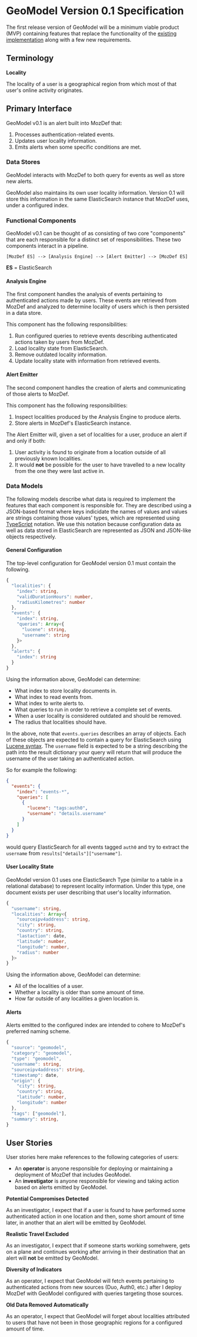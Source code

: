 # GeoModel Version 0.1 Specification

The first release version of GeoModel will be a minimum viable product (MVP)
containing features that replace the functionality of the
[existing implementation](https://github.com/ameihm0912/geomodel) along with a
few new requirements.

## Terminology

**Locality**

The locality of a user is a geographical region from which most of that user's
online activity originates.

## Primary Interface

GeoModel v0.1 is an alert built into MozDef that:

  1. Processes authentication-related events.
  2. Updates user locality information.
  3. Emits alerts when some specific conditions are met.

### Data Stores

GeoModel interacts with MozDef to both query for events as well as store new
alerts.

GeoModel also maintains its own user locality information.  Version 0.1 will
store this information in the same ElasticSearch instance that MozDef uses,
under a configured index.

### Functional Components

GeoModel v0.1 can be thought of as consisting of two core "components" that are
each responsible for a distinct set of responsibilities.  These two components
interact in a pipeline.

```
[MozDef ES] --> [Analysis Engine] --> [Alert Emitter] --> [MozDef ES]
```

**ES** = ElasticSearch

#### Analysis Engine

The first component handles the analysis of events pertaining to authenticated
actions made by users.  These events are retrieved from MozDef and analyzed to
determine locality of users which is then persisted in a data store.

This component has the following responsibilities:

  1. Run configured queries to retrieve events describing authenticated actions
  taken by users from MozDef.
  2. Load locality state from ElasticSearch.
  3. Remove outdated locality information.
  4. Update locality state with information from retrieved events.

#### Alert Emitter

The second component handles the creation of alerts and communicating of those
alerts to MozDef.

This component has the following responsibilities:

  1. Inspect localities produced by the Analysis Engine to produce alerts.
  2. Store alerts in MozDef's ElasticSearch instance.

The Alert Emitter will, given a set of localities for a user, produce an alert
if and only if both:
  
  1. User activity is found to originate from a location outside of all
  previously known localities.
  2. It would **not** be possible for the user to have travelled to a new
  locality from the one they were last active in.

### Data Models

The following models describe what data is required to implement the features
that each component is responsible for.  They are described using a JSON-based
format where keys indicidate the names of values and values are strings
containing those values' types, which are represented using [TypeScript](
https://www.typescriptlang.org/docs/handbook/advanced-types.html) notation.
We use this notation because configuration data as well as data stored in
ElasticSearch are represented as JSON and JSON-like objects respectively.

#### General Configuration

The top-level configuration for GeoModel version 0.1 must contain the
following.

```typescript
{
  "localities": {
    "index": string,
    "validDurationHours": number,
    "radiusKilometres": number
  },
  "events": {
    "index": string,
    "queries": Array<{
      "lucene": string,
      "username": string
    }>
  },
  "alerts": {
    "index": string
  }
}
```

Using the information above, GeoModel can determine:

  * What index to store locality documents in.
  * What index to read events from.
  * What index to write alerts to.
  * What queries to run in order to retrieve a complete set of events.
  * When a user locality is considered outdated and should be removed.
  * The radius that localities should have.

In the above, note that `events.queries` describes an array of objects. Each of
these objects are expected to contain a query for ElasticSearch using
[Lucene syntax](http://www.lucenetutorial.com/lucene-query-syntax.html).  The
`username` field is expected to be a string describing the path into
the result dictionary your query will return that will produce the username of
the user taking an authenticated action.

So for example the following:

```json
{
  "events": {
    "index": "events-*",
    "queries": [
      {
        "lucene": "tags:auth0",
        "username": "details.username"
      }
    ]
  }
}
```

would query ElasticSearch for all events tagged `auth0` and try to extract
the `username` from `results["details"]["username"]`.

#### User Locality State

GeoModel version 0.1 uses one ElasticSearch Type (similar to a table in a
relational database) to represent locality information.  Under this type,
one document exists per user describing that user's locality information.

```typescript
{
  "username": string,
  "localities": Array<{
    "sourceipv4address": string,
    "city": string,
    "country": string,
    "lastaction": date,
    "latitude": number,
    "longitude": number,
    "radius": number
  }>
}
```

Using the information above, GeoModel can determine:

* All of the localities of a user.
* Whether a locality is older than some amount of time.
* How far outside of any localities a given location is.

#### Alerts

Alerts emitted to the configured index are intended to cohere to MozDef's
preferred naming scheme.

```typescript
{
  "source": "geomodel",
  "category": "geomodel",
  "type": "geomodel",
  "username": string,
  "sourceipv4address": string,
  "timestamp": date,
  "origin": {
    "city": string,
    "country": string,
    "latitude": number,
    "longitude": number
  },
  "tags": ["geomodel"],
  "summary": string,
}
```

## User Stories

User stories here make references to the following categories of users:

  * An **operator** is anyone responsible for deploying or maintaining a
  deployment of MozDef that includes GeoModel.
  * An **investigator** is anyone responsible for viewing and taking action
  based on alerts emitted by GeoModel.

**Potential Compromises Detected**

As an investigator, I expect that if a user is found to have performed some
authenticated action in one location and then, some short amount of time later,
in another that an alert will be emitted by GeoModel.

**Realistic Travel Excluded**

As an investigator, I expect that if someone starts working somehwere, gets
on a plane and continues working after arriving in their destination that an
alert will **not** be emitted by GeoModel.

**Diversity of Indicators**

As an operator, I expect that GeoModel will fetch events pertaining to
authenticated actions from new sources (Duo, Auth0, etc.) after I deploy
MozDef with GeoModel configured with queries targeting those sources.

**Old Data Removed Automatically**

As an operator, I expect that  GeoModel will forget about localities attributed
to users that have not been in those geographic regions for a configured amount
of time.
